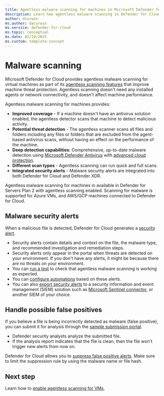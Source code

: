 ```yaml
---
title: Agentless malware scanning for machines in Microsoft Defender for Cloud
description: Learn how agentless malware scanning in Defender for Cloud can protect your virtual machines from malware.
author: dcurwin
ms.author: dacurwin
ms.service: defender-for-cloud
ms.topic: conceptual
ms.date: 02/19/2025
ms.custom: template-concept
---
```


# Malware scanning

Microsoft Defender for Cloud provides agentless malware scanning for virtual machines as part of its [agentless scanning features](concept-agentless-data-collection.md) that improve machine threat protection. Agentless scanning doesn't need any installed agents or network connectivity, and doesn't affect machine performance.

Agentless malware scanning for machines provides:

- **Improved coverage** - If a machine doesn't have an antivirus solution enabled, the agentless detector scans that machine to detect malicious activity.
- **Potential threat detection** - The agentless scanner scans all files and folders including any files or folders that are excluded from the agent-based antivirus scans, without having an effect on the performance of the machine.
- **Deep detection capabilities**: Comprehensive, up-to-date malware detection using [Microsoft Defender Antivirus](/microsoft-365/security/defender-endpoint/microsoft-defender-antivirus-windows) with [advanced cloud protection](/microsoft-365/security/defender-endpoint/cloud-protection-microsoft-defender-antivirus).
- **Different scan types** - Agentless scanning can run quick and full scans.
- **Integrated security alerts** - Malware security alerts are integrated into both Defender for Cloud and Defender XDR.

Agentless malware scanning for machines in available in Defender for Servers Plan 2 with agentless scanning enabled. Scanning for malware is supported for Azure VMs, and AWS/GCP machines connected to Defender for Cloud.

## Malware security alerts

When a malicious file is detected, Defender for Cloud generates a [security alert](alerts-overview.md#what-are-security-alerts).

- Security alerts contain details and context on the file, the malware type, and recommended investigation and remediation steps.
- Security alerts only appear in the portal when threats are detected on your environment. If you don't have any alerts, it might be because there are no threats on your environment.
- You can [run a test](test-agentless-malware-scanning.md) to check that agentless malware scanning is working as expected.
- You can [configure automations](workflow-automation.yml) based on these alerts.
- You can also [export security alerts](alerts-overview.md#export-alerts) to a security information and event management (SIEM) solution such as [Microsoft Sentinel connector](/azure/sentinel/connect-defender-for-cloud), or another SIEM of your choice.

## Handle possible false positives

If you believe a file is being incorrectly detected as malware (false positive), you can submit it for analysis through the [sample submission portal](/microsoft-365/security/intelligence/submission-guide).

- Defender security analysts analyze the submitted file.
- If the analysis report indicates that the file is clean, then the file won't trigger new alerts from now on.

Defender for Cloud allows you to [suppress false positive alerts](alerts-suppression-rules.md). Make sure to limit the suppression rule by using the malware name or file hash.

## Next step

Learn how to [enable agentless scanning for VMs](enable-agentless-scanning-vms.md).
